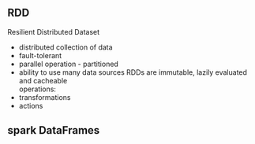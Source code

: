 ## RDD
Resilient Distributed Dataset
* distributed collection of data
* fault-tolerant
* parallel operation - partitioned
* ability to use many data sources
RDDs are immutable, lazily evaluated and cacheable   
operations:
 * transformations
 * actions
 ## spark DataFrames

